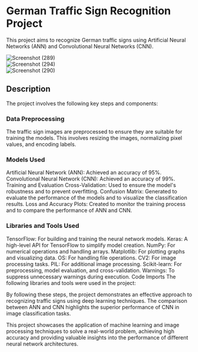 # German Traffic Sign Recognition Project
This project aims to recognize German traffic signs using Artificial Neural Networks (ANN) and Convolutional Neural Networks (CNN).

![Screenshot (289)](https://github.com/youssef665/AI-ML-projects/assets/110295462/5a63097a-fa44-4b02-9b2a-ca36496bab03)<br>
![Screenshot (294)](https://github.com/youssef665/AI-ML-projects/assets/110295462/d253ae08-9c70-4fa6-9f1b-2aa3202e39dc)<br>
![Screenshot (290)](https://github.com/youssef665/AI-ML-projects/assets/110295462/23c374e4-266e-46b2-8f7f-e4f2104b87e2)<br>



## Description
The project involves the following key steps and components:

### Data Preprocessing
The traffic sign images are preprocessed to ensure they are suitable for training the models. This involves resizing the images, normalizing pixel values, and encoding labels.

### Models Used

Artificial Neural Network (ANN): Achieved an accuracy of 95%.
Convolutional Neural Network (CNN): Achieved an accuracy of 99%.
Training and Evaluation
Cross-Validation: Used to ensure the model's robustness and to prevent overfitting.
Confusion Matrix: Generated to evaluate the performance of the models and to visualize the classification results.
Loss and Accuracy Plots: Created to monitor the training process and to compare the performance of ANN and CNN.

### Libraries and Tools Used<br>
TensorFlow: For building and training the neural network models.
Keras: A high-level API for TensorFlow to simplify model creation.
NumPy: For numerical operations and handling arrays.
Matplotlib: For plotting graphs and visualizing data.
OS: For handling file operations.
CV2: For image processing tasks.
PIL: For additional image processing.
Scikit-learn: For preprocessing, model evaluation, and cross-validation.
Warnings: To suppress unnecessary warnings during execution.
Code Imports
The following libraries and tools were used in the project:

By following these steps, the project demonstrates an effective approach to recognizing traffic signs using deep learning techniques. The comparison between ANN and CNN highlights the superior performance of CNN in image classification tasks.

This project showcases the application of machine learning and image processing techniques to solve a real-world problem, achieving high accuracy and providing valuable insights into the performance of different neural network architectures.
